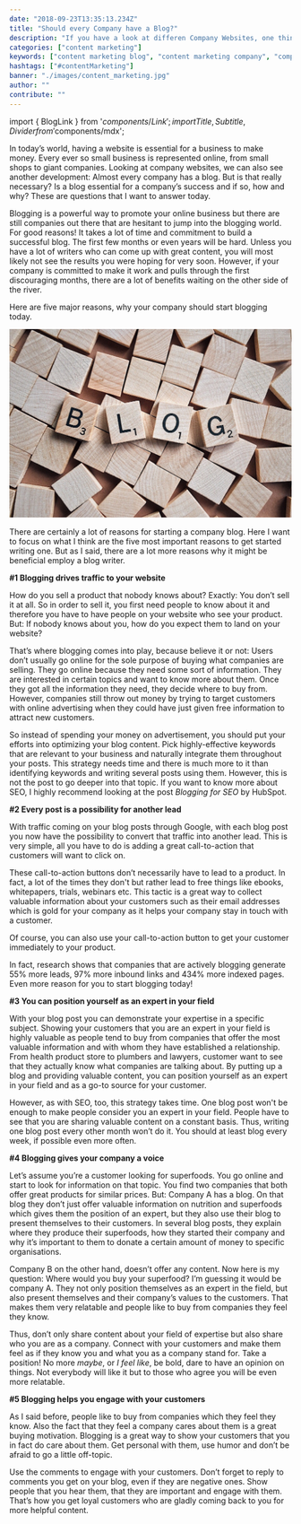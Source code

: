 ```yaml
---
date: "2018-09-23T13:35:13.234Z"
title: "Should every Company have a Blog?"
description: "If you have a look at differen Company Websites, one thing stands out: Almost all of them have a blog. But is it really necessary for a Company to have a Blog? I will answer this question..."
categories: ["content marketing"]
keywords: ["content marketing blog", "content marketing company", "company blog"]
hashtags: ["#contentMarketing"]
banner: "./images/content_marketing.jpg"
author: ""
contribute: ""
---
```


import { BlogLink } from '$components/Link';
import { Title, Subtitle, Divider } from '$components/mdx';

In today’s world, having a website is essential for a business to make money. Every ever so small business is represented online, from small shops to giant companies. Looking at company websites, we can also see another development: Almost every company has a blog. But is that really necessary? Is a blog essential for a company’s success and if so, how and why? These are questions that I want to answer today.

Blogging is a powerful way to promote your online business but there are still companies out there that are hesitant to jump into the blogging world. For good reasons! It takes a lot of time and commitment to build a successful blog. The first few months or even years will be hard. Unless you have a lot of writers who can come up with great content, you will most likely not see the results you were hoping for very soon. However, if your company is committed to make it work and pulls through the first discouraging months, there are a lot of benefits waiting on the other side of the river.

Here are five major reasons, why your company should start blogging today.

![content marketing company blog](./images/content_marketing.jpg)

<Title id="reasons-for-company-blog">Top 5 Reasons for having a Company Blog</Title>

There are certainly a lot of reasons for starting a company blog. Here I want to focus on what I think are the five most important reasons to get started writing one. But as I said, there are a lot more reasons why it might be beneficial employ a blog writer.

**#1 Blogging drives traffic to your website**

How do you sell a product that nobody knows about? Exactly: You don’t sell it at all. So in order to sell it, you first need people to know about it and therefore you have to have people on your website who see your product. But: If nobody knows about you, how do you expect them to land on your website?

That’s where blogging comes into play, because believe it or not: Users don’t usually go online for the sole purpose of buying what companies are selling. They go online because they need some sort of information. They are interested in certain topics and want to know more about them. Once they got all the information they need, they decide where to buy from. However, companies still throw out money by trying to target customers with online advertising when they could have just given free information to attract new customers.

So instead of spending your money on advertisement, you should put your efforts into optimizing your blog content. Pick highly-effective keywords that are relevant to your business and naturally integrate them throughout your posts. This strategy needs time and there is much more to it than identifying keywords and writing several posts using them. However, this is not the post to go deeper into that topic. If you want to know more about SEO, I highly recommend looking at the post *Blogging for SEO* by <BlogLink to="https://blog.hubspot.com/marketing/blogging-for-seo">HubSpot</BlogLink>.

**#2 Every post is a possibility for another lead**

With traffic coming on your blog posts through Google, with each blog post you now have the possibility to convert that traffic into another lead. This is very simple, all you have to do is adding a great call-to-action that customers will want to click on.

These call-to-action buttons don’t necessarily have to lead to a product. In fact, a lot of the times they don't but rather lead to free things like ebooks, whitepapers, trials, webinars etc. This tactic is a great way to collect valuable information about your customers such as their email addresses which is gold for your company as it helps your company stay in touch with a customer.

Of course, you can also use your call-to-action button to get your customer immediately to your product.

In fact, research shows that companies that are actively blogging generate 55% more leads, 97% more inbound links and 434% more indexed pages. Even more reason for you to start blogging today!

**#3 You can position yourself as an expert in your field**

With your blog post you can demonstrate your expertise in a specific subject. Showing your customers that you are an expert in your field is highly valuable as people tend to buy from companies that offer the most valuable information and with whom they have established a relationship. From health product store to plumbers and lawyers, customer want to see that they actually know what companies are talking about. By putting up a blog and providing valuable content, you can position yourself as an expert in your field and as a go-to source for your customer.

However, as with SEO, too, this strategy takes time. One blog post won't be enough to make people consider you an expert in your field. People have to see that you are sharing valuable content on a constant basis. Thus, writing one blog post every other month won’t do it. You should at least blog every week, if possible even more often.

**#4 Blogging gives your company a voice**

Let’s assume you’re a customer looking for superfoods. You go online and start to look for information on that topic. You find two companies that both offer great products for similar prices. But: Company A has a blog. On that blog they don’t just offer valuable information on nutrition and superfoods which gives them the position of an expert, but they also use their blog to present themselves to their customers. In several blog posts, they explain where they produce their superfoods, how they started their company and why it’s important to them to donate a certain amount of money to specific organisations.

Company B on the other hand, doesn’t offer any content. Now here is my question: Where would you buy your superfood? I’m guessing it would be company A. They not only position themselves as an expert in the field, but also present themselves and their company’s values to the customers. That makes them very relatable and people like to buy from companies they feel they know.

Thus, don’t only share content about your field of expertise but also share who you are as a company. Connect with your customers and make them feel as if they know you and what you as a company stand for. Take a position! No more *maybe*, or *I feel like*, be bold, dare to have an opinion on things. Not everybody will like it  but to those who agree you will be even more relatable.

**#5 Blogging helps you engage with your customers**

As I said before, people like to buy from companies which they feel they know. Also the fact that they feel a company cares about them is a great buying motivation. Blogging is a great way to show your customers that you in fact do care about them. Get personal with them, use humor and don’t be afraid to go a little off-topic.

Use the comments to engage with your customers. Don’t forget to reply to comments you get on your blog, even if they are negative ones. Show people that you hear them, that they are important and engage with them. That’s how you get loyal customers who are gladly coming back to you for more helpful content.

